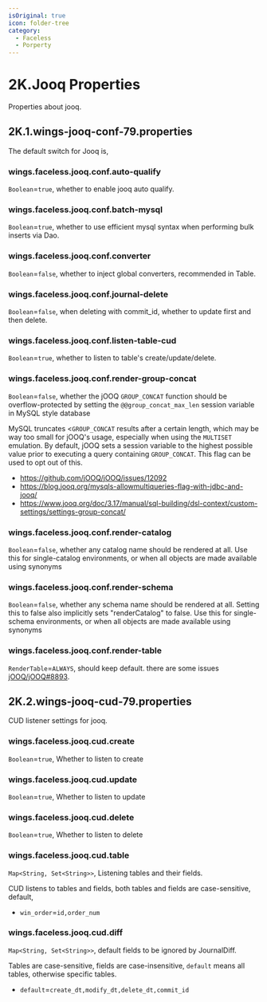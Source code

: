 ```yaml
---
isOriginal: true
icon: folder-tree
category:
  - Faceless
  - Porperty
---
```


# 2K.Jooq Properties

Properties about jooq.

## 2K.1.wings-jooq-conf-79.properties

The default switch for Jooq is,

### wings.faceless.jooq.conf.auto-qualify

`Boolean`=`true`, whether to enable jooq auto qualify.

### wings.faceless.jooq.conf.batch-mysql

`Boolean`=`true`, whether to use efficient mysql syntax when performing bulk inserts via Dao.

### wings.faceless.jooq.conf.converter

`Boolean`=`false`, whether to inject global converters, recommended in Table.

### wings.faceless.jooq.conf.journal-delete

`Boolean`=`false`, when deleting with commit_id, whether to update first and then delete.

### wings.faceless.jooq.conf.listen-table-cud

`Boolean`=`true`, whether to listen to table's create/update/delete.

### wings.faceless.jooq.conf.render-group-concat

`Boolean`=`false`, whether the jOOQ `GROUP_CONCAT` function should be overflow-protected by setting
the `@@group_concat_max_len` session variable in MySQL style database

MySQL truncates <`GROUP_CONCAT` results after a certain length, which may be way
too small for jOOQ's usage, especially when using the `MULTISET` emulation. By
default, jOOQ sets a session variable to the highest possible value prior to executing a
query containing `GROUP_CONCAT`. This flag can be used to opt out of this.

* <https://github.com/jOOQ/jOOQ/issues/12092>
* <https://blog.jooq.org/mysqls-allowmultiqueries-flag-with-jdbc-and-jooq/>
* <https://www.jooq.org/doc/3.17/manual/sql-building/dsl-context/custom-settings/settings-group-concat/>

### wings.faceless.jooq.conf.render-catalog

`Boolean`=`false`, whether any catalog name should be rendered at all.
Use this for single-catalog environments, or when all objects are made
available using synonyms

### wings.faceless.jooq.conf.render-schema

`Boolean`=`false`, whether any schema name should be rendered at all.
Setting this to false also implicitly sets "renderCatalog" to false.
Use this for single-schema environments, or when all objects are made
available using synonyms

### wings.faceless.jooq.conf.render-table

`RenderTable`=`ALWAYS`, should keep default. there are some issues [jOOQ/jOOQ#8893](https://github.com/jOOQ/jOOQ/issues/8893).

## 2K.2.wings-jooq-cud-79.properties

CUD listener settings for jooq.

### wings.faceless.jooq.cud.create

`Boolean`=`true`, Whether to listen to create

### wings.faceless.jooq.cud.update

`Boolean`=`true`, Whether to listen to update

### wings.faceless.jooq.cud.delete

`Boolean`=`true`, Whether to listen to delete

### wings.faceless.jooq.cud.table

`Map<String, Set<String>>`, Listening tables and their fields.

CUD listens to tables and fields, both tables and fields are case-sensitive, default,

* `win_order`=`id,order_num`

### wings.faceless.jooq.cud.diff

`Map<String, Set<String>>`, default fields to be ignored by JournalDiff.

Tables are case-sensitive, fields are case-insensitive, `default` means all tables, otherwise specific tables.

* `default`=`create_dt,modify_dt,delete_dt,commit_id`
